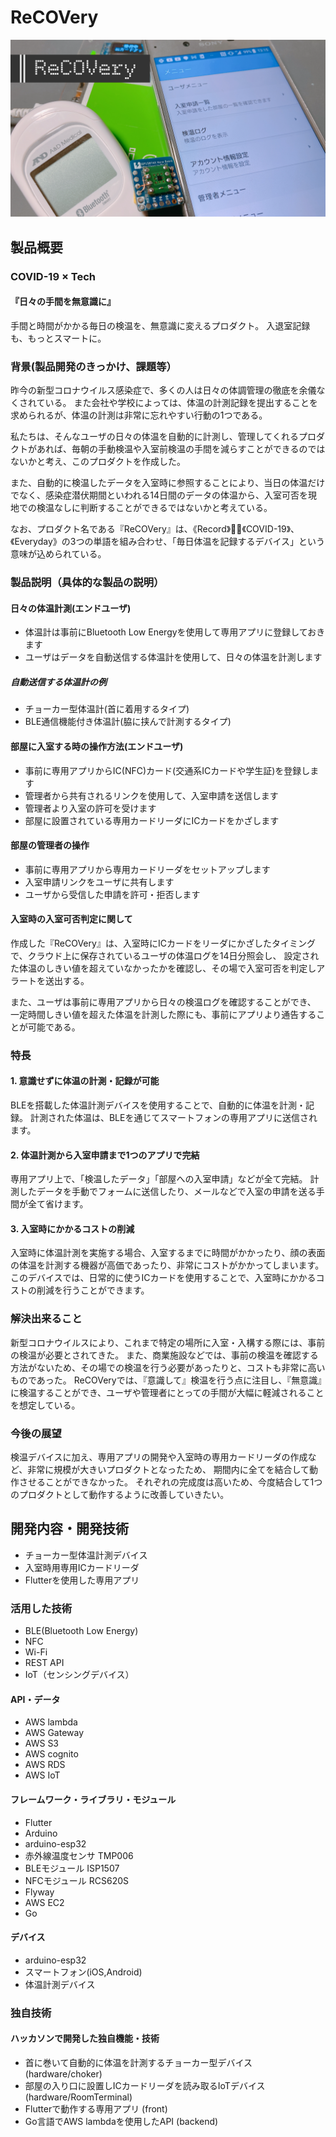 # ReCOVery

[![ReCOVery](image.png)](https://kc3.me/conf/jphack2020)

## 製品概要
### COVID-19 × Tech
#### 『日々の手間を無意識に』

手間と時間がかかる毎日の検温を、無意識に変えるプロダクト。
入退室記録も、もっとスマートに。

### 背景(製品開発のきっかけ、課題等）
昨今の新型コロナウイルス感染症で、多くの人は日々の体調管理の徹底を余儀なくされている。
また会社や学校によっては、体温の計測記録を提出することを求められるが、体温の計測は非常に忘れやすい行動の1つである。

私たちは、そんなユーザの日々の体温を自動的に計測し、管理してくれるプロダクトがあれば、毎朝の手動検温や入室前検温の手間を減らすことができるのではないかと考え、このプロダクトを作成した。

また、自動的に検温したデータを入室時に参照することにより、当日の体温だけでなく、感染症潜伏期間といわれる14日間のデータの体温から、入室可否を現地での検温なしに判断することができるではないかと考えている。

なお、プロダクト名である『ReCOVery』は、《Record》、《COVID-19》、《Everyday》の3つの単語を組み合わせ、「毎日体温を記録するデバイス」という意味が込められている。

### 製品説明（具体的な製品の説明）
#### 日々の体温計測(エンドユーザ)
- 体温計は事前にBluetooth Low Energyを使用して専用アプリに登録しておきます
- ユーザはデータを自動送信する体温計を使用して、日々の体温を計測します

##### 自動送信する体温計の例
- チョーカー型体温計(首に着用するタイプ)
- BLE通信機能付き体温計(脇に挟んで計測するタイプ)

#### 部屋に入室する時の操作方法(エンドユーザ)
- 事前に専用アプリからIC(NFC)カード(交通系ICカードや学生証)を登録します
- 管理者から共有されるリンクを使用して、入室申請を送信します
- 管理者より入室の許可を受けます
- 部屋に設置されている専用カードリーダにICカードをかざします

#### 部屋の管理者の操作
- 事前に専用アプリから専用カードリーダをセットアップします
- 入室申請リンクをユーザに共有します
- ユーザから受信した申請を許可・拒否します

#### 入室時の入室可否判定に関して
作成した『ReCOVery』は、入室時にICカードをリーダにかざしたタイミングで、クラウド上に保存されているユーザの体温ログを14日分照会し、
設定された体温のしきい値を超えていなかったかを確認し、その場で入室可否を判定しアラートを送出する。

また、ユーザは事前に専用アプリから日々の検温ログを確認することができ、
一定時間しきい値を超えた体温を計測した際にも、事前にアプリより通告することが可能である。

### 特長

#### 1. 意識せずに体温の計測・記録が可能
BLEを搭載した体温計測デバイスを使用することで、自動的に体温を計測・記録。
計測された体温は、BLEを通じてスマートフォンの専用アプリに送信されます。

#### 2. 体温計測から入室申請まで1つのアプリで完結
専用アプリ上で、「検温したデータ」「部屋への入室申請」などが全て完結。
計測したデータを手動でフォームに送信したり、メールなどで入室の申請を送る手間が全て省けます。

#### 3. 入室時にかかるコストの削減
入室時に体温計測を実施する場合、入室するまでに時間がかかったり、顔の表面の体温を計測する機器が高価であったり、非常にコストがかかってしまいます。
このデバイスでは、日常的に使うICカードを使用することで、入室時にかかるコストの削減を行うことができます。

### 解決出来ること
新型コロナウイルスにより、これまで特定の場所に入室・入構する際には、事前の検温が必要とされてきた。
また、商業施設などでは、事前の検温を確認する方法がないため、その場での検温を行う必要があったりと、コストも非常に高いものであった。
ReCOVeryでは、『意識して』検温を行う点に注目し、『無意識』に検温することができ、ユーザや管理者にとっての手間が大幅に軽減されることを想定している。

### 今後の展望
検温デバイスに加え、専用アプリの開発や入室時の専用カードリーダの作成など、非常に規模が大きいプロダクトとなったため、
期間内に全てを結合して動作させることができなかった。
それぞれの完成度は高いため、今度結合して1つのプロダクトとして動作するように改善していきたい。


## 開発内容・開発技術
* チョーカー型体温計測デバイス
* 入室時用専用ICカードリーダ
* Flutterを使用した専用アプリ

### 活用した技術
* BLE(Bluetooth Low Energy)
* NFC
* Wi-Fi
* REST API
* IoT（センシングデバイス）

#### API・データ
* AWS lambda
* AWS Gateway
* AWS S3
* AWS cognito
* AWS RDS
* AWS IoT

#### フレームワーク・ライブラリ・モジュール
* Flutter
* Arduino
* arduino-esp32
* 赤外線温度センサ TMP006
* BLEモジュール ISP1507
* NFCモジュール RCS620S
* Flyway
* AWS EC2
* Go

#### デバイス
* arduino-esp32
* スマートフォン(iOS,Android)
* 体温計測デバイス

### 独自技術
#### ハッカソンで開発した独自機能・技術
* 首に巻いて自動的に体温を計測するチョーカー型デバイス (hardware/choker)
* 部屋の入り口に設置しICカードリーダを読み取るIoTデバイス (hardware/RoomTerminal)
* Flutterで動作する専用アプリ (front)
* Go言語でAWS lambdaを使用したAPI (backend)
